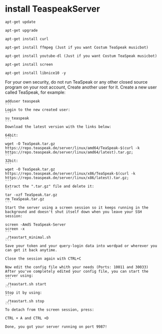 # install TeaspeakServer
```
apt-get update
```
```
apt-get upgrade
```
```
apt-get install curl
```
```
apt-get install ffmpeg (Just if you want Costum TeaSpeak musicbot)
```
```
apt-get install youtube-dl (Just if you want Costum TeaSpeak musicbot)
```
```
apt-get install screen
```
```
apt-get install libnice10 -y
```
For your own security, do not run TeaSpeak or any other closed source program on your root account,
Create another user for it.
Create a new user called TeaSpeak, for example:
````
adduser teaspeak
```
Login to the new created user:
```
su teaspeak
```
Download the latest version with the links below:

64bit:
```
wget -O TeaSpeak.tar.gz https://repo.teaspeak.de/server/linux/amd64/TeaSpeak-$(curl -k https://repo.teaspeak.de/server/linux/amd64/latest).tar.gz;
```
32bit:
```
wget -O TeaSpeak.tar.gz https://repo.teaspeak.de/server/linux/x86/TeaSpeak-$(curl -k https://repo.teaspeak.de/server/linux/x86/latest).tar.gz;
```
Extract the ".tar.gz" file and delete it:
```
tar -xzf TeaSpeak.tar.gz
rm TeaSpeak.tar.gz
```
Start the server using a screen session so it keeps running in the background and doesn't shut itself down when you leave your SSH session:

screen -AmdS TeaSpeak-Server
screen -x
```
./teastart_minimal.sh
```
Save your token and your query-login data into wordpad or wherever you can get it back anytime.

Close the session again with CTRL+C

Now edit the config file whith your needs (Ports: 10011 and 30033)
After you've completely edited your config file, you can start the server using:
```
./teastart.sh start
```
Stop it by using:
```
./teastart.sh stop
```
To detach from the screen session, press:

CTRL + A and CTRL +D

Done, you got your server running on port 9987!
